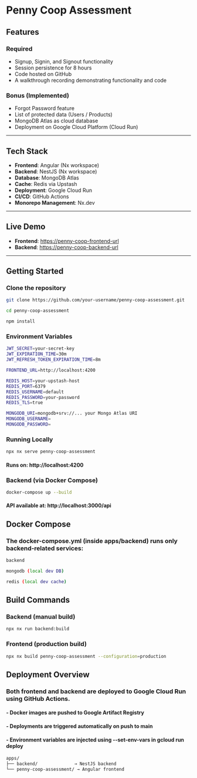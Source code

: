 # Penny Coop Assessment

## Features

### Required

- Signup, Signin, and Signout functionality
- Session persistence for 8 hours
- Code hosted on GitHub
- A walkthrough recording demonstrating functionality and code

### Bonus (Implemented)

- Forgot Password feature
- List of protected data (Users / Products)
- MongoDB Atlas as cloud database
- Deployment on Google Cloud Platform (Cloud Run)

---

## Tech Stack

- **Frontend**: Angular (Nx workspace)
- **Backend**: NestJS (Nx workspace)
- **Database**: MongoDB Atlas
- **Cache**: Redis via Upstash
- **Deployment**: Google Cloud Run
- **CI/CD**: GitHub Actions
- **Monorepo Management**: Nx.dev

---

## Live Demo

- **Frontend**: [https://penny-coop-frontend-url](https://penny-coop-frontend-678553266708.europe-west1.run.app/landing)
- **Backend**: [https://penny-coop-backend-url](https://penny-coop-backend-678553266708.europe-west1.run.app)

---

## Getting Started

### Clone the repository

```bash
git clone https://github.com/your-username/penny-coop-assessment.git

cd penny-coop-assessment

npm install
```

### Environment Variables

```bash
JWT_SECRET=your-secret-key
JWT_EXPIRATION_TIME=30m
JWT_REFRESH_TOKEN_EXPIRATION_TIME=8m

FRONTEND_URL=http://localhost:4200

REDIS_HOST=your-upstash-host
REDIS_PORT=6379
REDIS_USERNAME=default
REDIS_PASSWORD=your-password
REDIS_TLS=true

MONGODB_URI=mongodb+srv://... your Mongo Atlas URI
MONGODB_USERNAME=
MONGODB_PASSWORD=
```

### Running Locally

```bash
npx nx serve penny-coop-assessment
```

#### Runs on: http://localhost:4200

### Backend (via Docker Compose)

```bash
docker-compose up --build
```

#### API available at: http://localhost:3000/api

## Docker Compose

### The docker-compose.yml (inside apps/backend) runs only backend-related services:

```bash
backend

mongodb (local dev DB)

redis (local dev cache)
```

## Build Commands

### Backend (manual build)

```bash
npx nx run backend:build
```

### Frontend (production build)

```bash
npx nx build penny-coop-assessment --configuration=production
```

## Deployment Overview

### Both frontend and backend are deployed to Google Cloud Run using GitHub Actions.

#### - Docker images are pushed to Google Artifact Registry

#### - Deployments are triggered automatically on push to main

#### - Environment variables are injected using --set-env-vars in gcloud run deploy

```bash
apps/
├── backend/              → NestJS backend
└── penny-coop-assessment/ → Angular frontend
```
